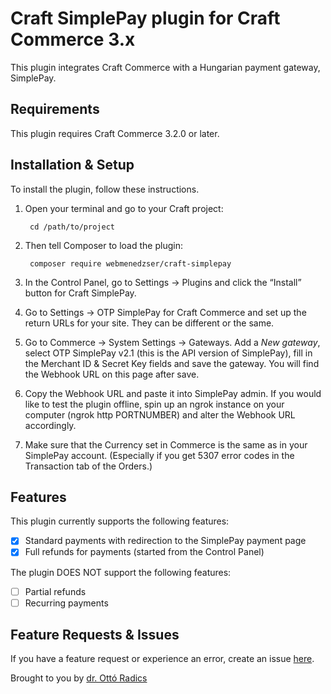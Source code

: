 # Craft SimplePay plugin for Craft Commerce 3.x

This plugin integrates Craft Commerce with a Hungarian payment gateway, SimplePay. 

## Requirements

This plugin requires Craft Commerce 3.2.0 or later.

## Installation & Setup

To install the plugin, follow these instructions.

1. Open your terminal and go to your Craft project:

        cd /path/to/project

2. Then tell Composer to load the plugin:

        composer require webmenedzser/craft-simplepay

3. In the Control Panel, go to Settings → Plugins and click the “Install” button for Craft SimplePay.

4. Go to Settings → OTP SimplePay for Craft Commerce and set up the return URLs for your site. They can be different or the same. 

5. Go to Commerce → System Settings → Gateways. Add a *New gateway*, select OTP SimplePay v2.1 (this is the API version of SimplePay), fill in the Merchant ID & Secret Key fields and save the gateway. You will find the Webhook URL on this page after save.

6. Copy the Webhook URL and paste it into SimplePay admin. If you would like to test the plugin offline, spin up an ngrok instance on your computer (ngrok http PORTNUMBER) and alter the Webhook URL accordingly. 

7. Make sure that the Currency set in Commerce is the same as in your SimplePay account. (Especially if you get 5307 error codes in the Transaction tab of the Orders.)

## Features

This plugin currently supports the following features:
- [x] Standard payments with redirection to the SimplePay payment page
- [x] Full refunds for payments (started from the Control Panel)

The plugin DOES NOT support the following features:
- [ ] Partial refunds   
- [ ] Recurring payments

## Feature Requests & Issues

If you have a feature request or experience an error, create an issue [here](https://github.com/webmenedzser/craft-simplepay/issues).

Brought to you by [dr. Ottó Radics](https://www.webmenedzser.hu)
